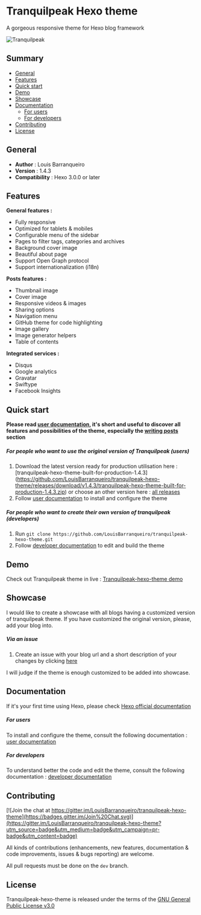 # Tranquilpeak Hexo theme

A gorgeous responsive theme for Hexo blog framework 

![Tranquilpeak](http://d1u9biwaxjngwg.cloudfront.net/showcases/showcase-v1.4.jpg)

## Summary ##

- [General](#general)
- [Features](#features)
- [Quick start](#quick-start)
- [Demo](#demo)
- [Showcase](#showcase)
- [Documentation](#documentation)
    * [For users](#for-users)
    * [For developers](#for-developers)
- [Contributing](#contributing)
- [License](#license)

## General ##

- **Author** : Louis Barranqueiro
- **Version** : 1.4.3  
- **Compatibility** : Hexo 3.0.0 or later

## Features ##

**General features :**  
- Fully responsive  
- Optimized for tablets & mobiles  
- Configurable menu of the sidebar  
- Pages to filter tags, categories and archives  
- Background cover image  
- Beautiful about page  
- Support Open Graph protocol  
- Support internationalization (i18n)
  
  
**Posts features :**  
- Thumbnail image  
- Cover image  
- Responsive videos & images  
- Sharing options  
- Navigation menu  
- GitHub theme for code highlighting  
- Image gallery  
- Image generator helpers
- Table of contents  
  
  
**Integrated services :**  
- Disqus  
- Google analytics  
- Gravatar  
- Swiftype  
- Facebook Insights  
    
## Quick start ##

**Please read [user documentation](https://github.com/LouisBarranqueiro/tranquilpeak-hexo-theme/blob/master/docs/user.md), it's short and useful to discover all features and possibilities of the theme, especially the  [writing posts](https://github.com/LouisBarranqueiro/tranquilpeak-hexo-theme/blob/master/docs/user.md#writing-posts) section**
##### For people who want to use the original version of Tranquilpeak (users) 
1. Download the latest version ready for production utilisation here : [tranquilpeak-hexo-theme-built-for-production-1.4.3]
(https://github.com/LouisBarranqueiro/tranquilpeak-hexo-theme/releases/download/v1.4.3/tranquilpeak-hexo-theme-built-for-production-1.4.3.zip) or choose an other version here : [all releases](https://github.com/LouisBarranqueiro/tranquilpeak-hexo-theme/releases)  
2. Follow [user documentation](https://github.com/LouisBarranqueiro/tranquilpeak-hexo-theme/blob/master/docs/user.md) to install and configure the theme  

##### For people who want to create their own version of tranquilpeak (developers)
1. Run `git clone https://github.com/LouisBarranqueiro/tranquilpeak-hexo-theme.git`  
2. Follow [developer documentation](https://github.com/LouisBarranqueiro/tranquilpeak-hexo-theme/blob/master/docs/developer.md) to edit and build the theme  

## Demo  ##

Check out Tranquilpeak theme in live  : [Tranquilpeak-hexo-theme demo](http://louisbarranqueiro.github.io/tranquilpeak-hexo-theme)

## Showcase ##

I would like to create a showcase with all blogs having a customized version of tranquilpeak theme.
If you have customized the original version, please, add your blog into.

##### Via an issue
1. Create an issue with your blog url and a short description of your changes by clicking [here](https://github.com/LouisBarranqueiro/tranquilpeak-hexo-theme/issues/new?title=Add%20my%20blog%20into%20showcase&body=Hey,%20check%20out%20my%20custom%20version%20of%20Tranquilpeak%20:%0D%0A*%20URL%20:%20%0D%0A*%20Changes%20(short%20description)%20:%20)  

I will judge if the theme is enough customized to be added into showcase.

## Documentation ##

If it's your first time using Hexo, please check [Hexo official documentation](https://hexo.io/docs/)

##### For users 
To install and configure the theme, consult the following documentation : [user documentation](https://github.com/LouisBarranqueiro/tranquilpeak-hexo-theme/blob/master/docs/user.md)  

##### For developers
To understand better the code and edit  the theme, consult the following documentation : [developer documentation](https://github.com/LouisBarranqueiro/tranquilpeak-hexo-theme/blob/master/docs/developer.md)

## Contributing ##

[![Join the chat at https://gitter.im/LouisBarranqueiro/tranquilpeak-hexo-theme](https://badges.gitter.im/Join%20Chat.svg)](https://gitter.im/LouisBarranqueiro/tranquilpeak-hexo-theme?utm_source=badge&utm_medium=badge&utm_campaign=pr-badge&utm_content=badge)

All kinds of contributions (enhancements, new features, documentation & code improvements, issues & bugs reporting) are welcome.

All pull requests must be done on the `dev` branch.

## License ##

Tranquilpeak-hexo-theme is released under the terms of the [GNU General Public License v3.0](https://github.com/LouisBarranqueiro/tranquilpeak-hexo-theme/blob/master/LICENSE)

